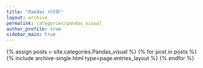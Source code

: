 ```yaml
---
title: "Pandas 시각화"
layout: archive
permalink: categories/pandas_visual
author_profile: true
sidebar_main: true
---
```



{% assign posts = site.categories.Pandas_visual %}
{% for post in posts %} {% include archive-single.html type=page.entries_layout %} {% endfor %}